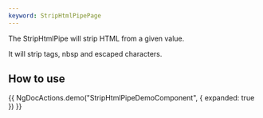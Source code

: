 ```yaml
---
keyword: StripHtmlPipePage
---
```


The StripHtmlPipe will strip HTML from a given value.

It will strip tags, nbsp and escaped characters.

## How to use

{{ NgDocActions.demo("StripHtmlPipeDemoComponent", { expanded: true }) }}
